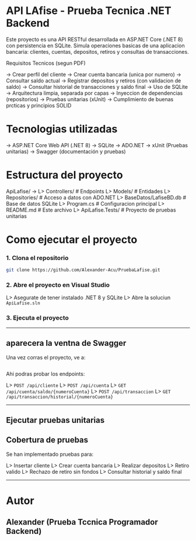 # API LAfise - Prueba Tecnica .NET Backend

Este proyecto es una API RESTful desarrollada en ASP.NET Core (.NET 8) con persistencia en SQLite. Simula operaciones basicas de una aplicacion bancaria: clientes, cuentas, depositos, retiros y consultas de transacciones.


Requisitos Tecnicos (segun PDF)

-> Crear perfil del cliente
-> Crear cuenta bancaria (unica por numero)
-> Consultar saldo actual
-> Registrar depositos y retiros (con validacion de saldo)
-> Consultar historial de transacciones y saldo final
-> Uso de SQLite
-> Arquitectura limpia, separada por capas
-> Inyeccion de dependencias (repositorios)
-> Pruebas unitarias (xUnit)
-> Cumplimiento de buenas prcticas y principios SOLID


# Tecnologias utilizadas

-> ASP.NET Core Web API (.NET 8)
-> SQLite
-> ADO.NET
-> xUnit (Pruebas unitarias)
-> Swagger (documentación y pruebas)

# Estructura del proyecto

ApiLafise/
->
L> Controllers/             # Endpoints
L> Models/                  # Entidades
L> Repositories/            # Acceso a datos con ADO.NET
L> BaseDatos/LafiseBD.db    # Base de datos SQLite
L> Program.cs               # Configuracion principal
L> README.md                # Este archivo
L> ApiLafise.Tests/         # Proyecto de pruebas unitarias

# Como ejecutar el proyecto

### 1. Clona el repositorio

```bash
git clone https://github.com/Alexander-Acu/PruebaLafise.git
```
### 2. Abre el proyecto en Visual Studio

L> Asegurate de tener instalado .NET 8 y SQLite
L> Abre la soluciun `ApiLafise.sln`

### 3. Ejecuta el proyecto
---

## aparecera la ventna de Swagger

Una vez corras el proyecto, ve a:

```
```
Ahi podras probar los endpoints:

L> `POST /api/cliente`
L> `POST /api/cuenta`
L> `GET /api/cuenta/saldo/{numeroCuenta}`
L> `POST /api/transaccion`
L> `GET /api/transaccion/historial/{numeroCuenta}`

---
## Ejecutar pruebas unitarias

## Cobertura de pruebas

Se han implementado pruebas para:

L> Insertar cliente
L> Crear cuenta bancaria
L> Realizar depositos
L> Retiro valido
L> Rechazo de retiro sin fondos
L> Consultar historial y saldo final

---
# Autor
## Alexander (Prueba Tccnica Programador Backend)

